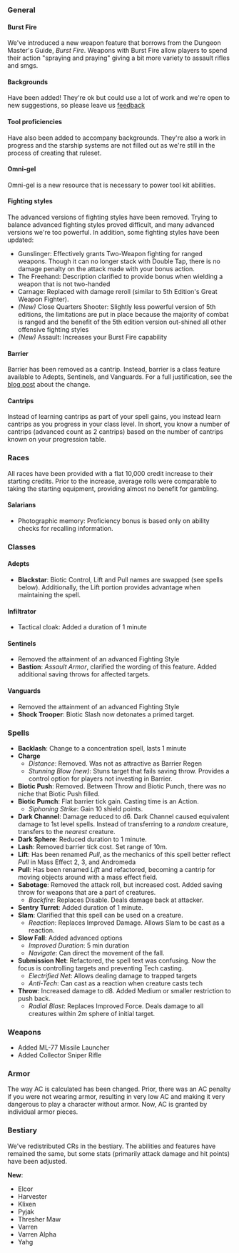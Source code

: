 ### General

#### Burst Fire
We've introduced a new weapon feature that borrows from the Dungeon Master's Guide, _Burst Fire_. Weapons with Burst Fire allow players to spend their action
"spraying and praying" giving a bit more variety to assault rifles and smgs.

#### Backgrounds
Have been added! They're ok but could use a lot of work and we're open to new suggestions, so please leave us [feedback](/contributing)

#### Tool proficiencies
Have also been added to accompany backgrounds. They're also a work in progress and the starship systems are not filled out as
we're still in the process of creating that ruleset.

#### Omni-gel
Omni-gel is a new resource that is necessary to power tool kit abilities.

#### Fighting styles
The advanced versions of fighting styles have been removed. Trying to balance advanced fighting styles proved difficult,
and many advanced versions we're too powerful. In addition, some fighting styles have been updated:
* Gunslinger: Effectively grants Two-Weapon fighting for ranged weapons. Though it can no longer stack with Double Tap, there is no damage penalty on the attack
made with your bonus action.
* The Freehand: Description clarified to provide bonus when wielding a weapon that is not two-handed
* Carnage: Replaced with damage reroll (similar to 5th Edition's Great Weapon Fighter).
* _(New)_ Close Quarters Shooter: Slightly less powerful version of 5th editions, the limitations are put in place because the majority of combat is ranged and the
benefit of the 5th edition version out-shined all other offensive fighting styles
* _(New)_ Assault: Increases your Burst Fire capability

#### Barrier
Barrier has been removed as a cantrip. Instead, barrier is a class feature available to Adepts, Sentinels, and Vanguards.
For a full justification, see the [blog post](/news/b-bb-b) about the change.

#### Cantrips
Instead of learning cantrips as part of your spell gains, you instead learn cantrips as you progress in your class level.
In short, you know a number of cantrips (advanced count as 2 cantrips) based on the number of cantrips known on your progression table.


### Races
All races have been provided with a flat 10,000 credit increase to their starting credits. Prior to the increase, average rolls were comparable to taking the starting equipment,
providing almost no benefit for gambling.

#### Salarians
* Photographic memory: Proficiency bonus is based only on ability checks for recalling information.


### Classes

#### Adepts
* __Blackstar__: Biotic Control, Lift and Pull names are swapped (see spells below). Additionally, the Lift portion provides advantage when maintaining the spell.

#### Infiltrator
* Tactical cloak: Added a duration of 1 minute

#### Sentinels
* Removed the attainment of an advanced Fighting Style
* __Bastion__: _Assault Armor_, clarified the wording of this feature. Added additional saving throws for affected targets.

#### Vanguards
* Removed the attainment of an advanced Fighting Style
* __Shock Trooper__: Biotic Slash now detonates a primed target.


### Spells
* __Backlash__: Change to a concentration spell, lasts 1 minute
* __Charge__
  * _Distance_: Removed. Was not as attractive as Barrier Regen
  * _Stunning Blow (new)_: Stuns target that fails saving throw. Provides a control option for players not investing in Barrier.
* __Biotic Push__: Removed. Between Throw and Biotic Punch, there was no niche that Biotic Push filled.
* __Biotic Pumch__: Flat barrier tick gain. Casting time is an Action.
  * _Siphoning Strike_: Gain 10 shield points.
* __Dark Channel__: Damage reduced to d6. Dark Channel caused equivalent damage to 1st level spells. Instead of transferring to a _random_ creature,
transfers to the _nearest_ creature.
* __Dark Sphere__: Reduced duration to 1 minute.
* __Lash__: Removed barrier tick cost. Set range of 10m.
* __Lift__: Has been renamed _Pull_, as the mechanics of this spell better reflect _Pull_ in Mass Effect 2, 3, and Andromeda
* __Pull__: Has been renamed _Lift_ and refactored, becoming a cantrip for moving objects around with a mass effect field.
* __Sabotage__: Removed the attack roll, but increased cost. Added saving throw for weapons that are a part of creatures.
  * _Backfire_: Replaces Disable. Deals damage back at attacker.
* __Sentry Turret__: Added duration of 1 minute.
* __Slam__: Clarified that this spell can be used on a creature.
  * _Reaction_: Replaces Improved Damage. Allows Slam to be cast as a reaction.
* __Slow Fall__: Added advanced options
  * _Improved Duration_: 5 min duration
  * _Navigate_: Can direct the movement of the fall.
* __Submission Net__: Refactored, the spell text was confusing. Now the focus is controlling targets and preventing Tech casting.
  * _Electrified Net_: Allows dealing damage to trapped targets
  * _Anti-Tech_: Can cast as a reaction when creature casts tech
* __Throw__: Increased damage to d8. Added Medium or smaller restriction to push back.
  * _Radial Blast_: Replaces Improved Force. Deals damage to all creatures within 2m sphere of initial target.


### Weapons
* Added ML-77 Missile Launcher
* Added Collector Sniper Rifle


### Armor
The way AC is calculated has been changed. Prior, there was an AC penalty if you were not wearing armor, resulting in very low AC and
making it very dangerous to play a character without armor. Now, AC is granted by individual armor pieces.


### Bestiary
We've redistributed CRs in the bestiary. The abilities and features have remained the same, but some stats (primarily attack
damage and hit points) have been adjusted.

__New__:
* Elcor
* Harvester
* Klixen
* Pyjak
* Thresher Maw
* Varren
* Varren Alpha
* Yahg
